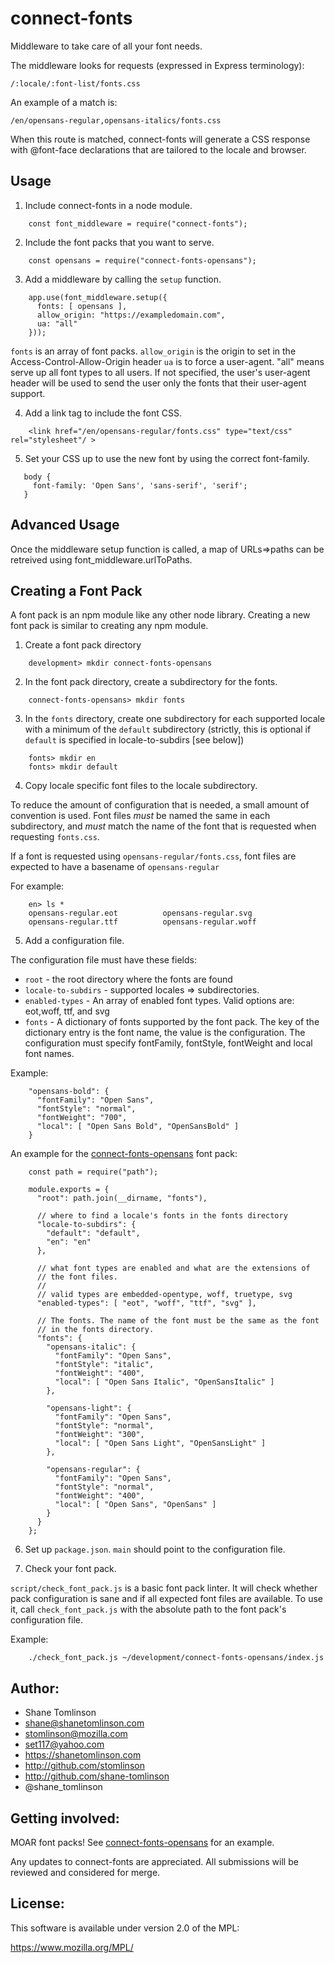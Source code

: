 # connect-fonts

Middleware to take care of all your font needs.

The middleware looks for requests (expressed in Express terminology):
```
/:locale/:font-list/fonts.css
```

An example of a match is:
```
/en/opensans-regular,opensans-italics/fonts.css
```

When this route is matched, connect-fonts will generate a CSS response with @font-face declarations that are tailored to the locale and browser.

## Usage
1. Include connect-fonts in a node module.
```
    const font_middleware = require("connect-fonts");
```

2. Include the font packs that you want to serve.
```
    const opensans = require("connect-fonts-opensans");
```

3. Add a middleware by calling the `setup` function.
```
    app.use(font_middleware.setup({
      fonts: [ opensans ],
      allow_origin: "https://exampledomain.com",
      ua: "all"
    }));
```

`fonts` is an array of font packs.
`allow_origin` is the origin to set in the Access-Control-Allow-Origin header
`ua` is to force a user-agent. "all" means serve up all font types to all users. If not specified, the user's user-agent header will be used to send the user only the fonts that their user-agent support.

4. Add a link tag to include the font CSS.
```
    <link href="/en/opensans-regular/fonts.css" type="text/css" rel="stylesheet"/ >
```

5. Set your CSS up to use the new font by using the correct font-family.
```
   body {
     font-family: 'Open Sans', 'sans-serif', 'serif';
   }
```


## Advanced Usage
Once the middleware setup function is called, a map of URLs=>paths can be retreived using font_middleware.urlToPaths.

## Creating a Font Pack
A font pack is an npm module like any other node library. Creating a new font pack is similar to creating any npm module.

1) Create a font pack directory
```
    development> mkdir connect-fonts-opensans
```

2) In the font pack directory, create a subdirectory for the fonts.
```
    connect-fonts-opensans> mkdir fonts
```

3) In the ``fonts`` directory, create one subdirectory for each supported locale with a minimum of the ``default`` subdirectory (strictly, this is optional if ``default`` is specified in locale-to-subdirs [see below])
```
    fonts> mkdir en
    fonts> mkdir default
```

4) Copy locale specific font files to the locale subdirectory.

To reduce the amount of configuration that is needed, a small amount of convention is used. Font files *must* be named the same in each subdirectory, and *must* match the name of the font that is requested when requesting ``fonts.css``.

If a font is requested using ``opensans-regular/fonts.css``, font files are expected to have a basename of ``opensans-regular``

For example:
```
    en> ls *
    opensans-regular.eot          opensans-regular.svg
    opensans-regular.ttf          opensans-regular.woff
```

5) Add a configuration file.

The configuration file must have these fields:
* ``root`` - the root directory where the fonts are found
* ``locale-to-subdirs`` - supported locales => subdirectories.
* ``enabled-types`` - An array of enabled font types. Valid options are: eot,woff, ttf, and svg
* ``fonts`` - A dictionary of fonts supported by the font pack. The key of the
  dictionary entry is the font name, the value is the configuration. The configuration must specify fontFamily, fontStyle, fontWeight and local font names.

Example:
```
    "opensans-bold": {
      "fontFamily": "Open Sans",
      "fontStyle": "normal",
      "fontWeight": "700",
      "local": [ "Open Sans Bold", "OpenSansBold" ]
    }
```

An example for the [connect-fonts-opensans](https://github.com/shane-tomlinson/connect-fonts-opensans) font pack:
```
    const path = require("path");

    module.exports = {
      "root": path.join(__dirname, "fonts"),

      // where to find a locale's fonts in the fonts directory
      "locale-to-subdirs": {
        "default": "default",
        "en": "en"
      },

      // what font types are enabled and what are the extensions of
      // the font files.
      //
      // valid types are embedded-opentype, woff, truetype, svg
      "enabled-types": [ "eot", "woff", "ttf", "svg" ],

      // The fonts. The name of the font must be the same as the font
      // in the fonts directory.
      "fonts": {
        "opensans-italic": {
          "fontFamily": "Open Sans",
          "fontStyle": "italic",
          "fontWeight": "400",
          "local": [ "Open Sans Italic", "OpenSansItalic" ]
        },

        "opensans-light": {
          "fontFamily": "Open Sans",
          "fontStyle": "normal",
          "fontWeight": "300",
          "local": [ "Open Sans Light", "OpenSansLight" ]
        },

        "opensans-regular": {
          "fontFamily": "Open Sans",
          "fontStyle": "normal",
          "fontWeight": "400",
          "local": [ "Open Sans", "OpenSans" ]
        }
      }
    };
```

6) Set up ``package.json``. ``main`` should point to the configuration file.

7) Check your font pack.

``script/check_font_pack.js`` is a basic font pack linter. It will check whether pack configuration is sane and if all expected font files are available. To use it, call ``check_font_pack.js`` with the absolute path to the font pack's configuration file.

Example:
```
    ./check_font_pack.js ~/development/connect-fonts-opensans/index.js
```

## Author:
* Shane Tomlinson
* shane@shanetomlinson.com
* stomlinson@mozilla.com
* set117@yahoo.com
* https://shanetomlinson.com
* http://github.com/stomlinson
* http://github.com/shane-tomlinson
* @shane_tomlinson

## Getting involved:
MOAR font packs! See
[connect-fonts-opensans](https://github.com/shane-tomlinson/connect-fonts-opensans) for an example.

Any updates to connect-fonts are appreciated. All submissions will be reviewed
and considered for merge.

## License:
This software is available under version 2.0 of the MPL:

  https://www.mozilla.org/MPL/


